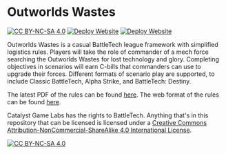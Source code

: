 [cc-by-nc-sa]: http://creativecommons.org/licenses/by-nc-sa/4.0/
[cc-by-nc-sa-badge]: https://img.shields.io/badge/License-CC%20BY--NC--SA%204.0-lightgrey.svg
[cc-by-nc-sa-image]: https://licensebuttons.net/l/by-nc-sa/4.0/88x31.png

[deploy-pdf-job]: https://github.com/Eudicods/outworlds-wastes/actions/workflows/deploy-pdf.yml
[deploy-pdf-badge]: https://github.com/Eudicods/outworlds-wastes/actions/workflows/deploy-pdf.yml/badge.svg
[deploy-web-job]: https://github.com/Eudicods/outworlds-wastes/actions/workflows/deploy-website.yml
[deploy-web-badge]: https://github.com/Eudicods/outworlds-wastes/actions/workflows/deploy-website.yml/badge.svg

# Outworlds Wastes

[![CC BY-NC-SA 4.0][cc-by-nc-sa-badge]][cc-by-nc-sa]
[![Deploy Website][deploy-pdf-badge]][deploy-pdf-job]
[![Deploy Website][deploy-web-badge]][deploy-web-job]

Outworlds Wastes is a casual BattleTech league framework with simplified logistics rules.
Players will take the role of commander of a mech force searching the Outworlds Wastes for lost technology and glory.
Completing objectives in scenarios will earn C-bills that commanders can use to upgrade their forces.
Different formats of scenario play are supported, to include Classic BattleTech, Alpha Strike, and BattleTech: Destiny.

The latest PDF of the rules can be found [here](https://github.com/Eudicods/outworlds-wastes/blob/main/league/outworlds-wastes-league.pdf).
The web format of the rules can be found [here](https://outworlds-wastes.jeremylt.org).

Catalyst Game Labs has the rights to BattleTech.
Anything that's in this repository that can be licensed is licensed under a
[Creative Commons Attribution-NonCommercial-ShareAlike 4.0 International License][cc-by-nc-sa].

[![CC BY-NC-SA 4.0][cc-by-nc-sa-image]][cc-by-nc-sa]
